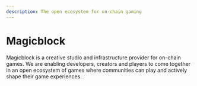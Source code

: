```yaml
---
description: The open ecosystem for on-chain gaming
---
```


# Magicblock

Magicblock is a creative studio and infrastructure provider for on-chain games. We are enabling developers, creators and players to come together in an open ecosystem of games where communities can play and actively shape their game experiences.&#x20;
